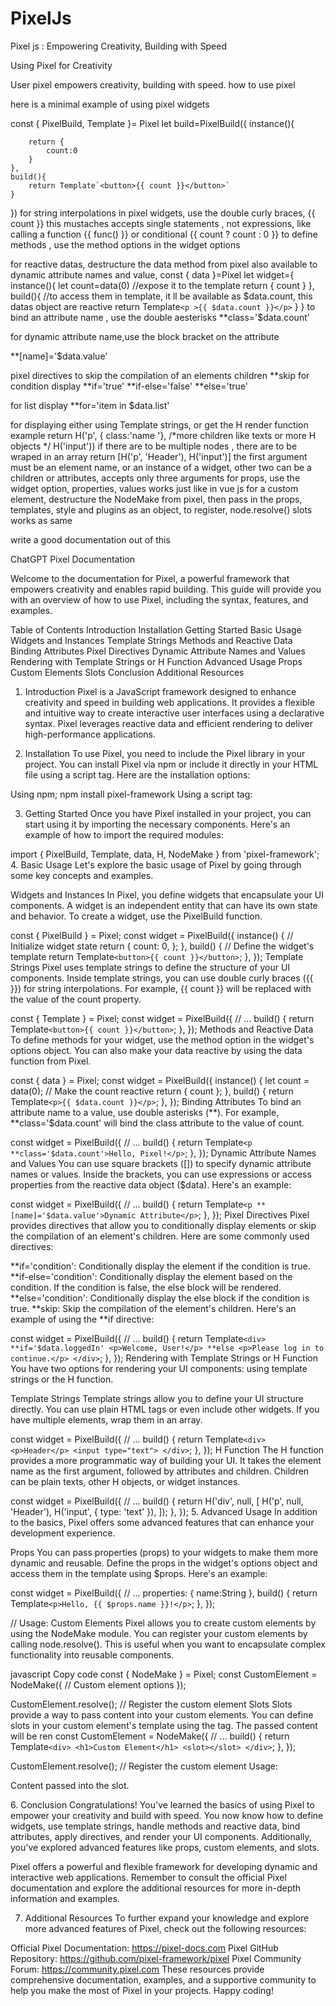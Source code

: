 # PixelJs
Pixel js : Empowering Creativity, Building with Speed

Using Pixel for Creativity


User
pixel empowers creativity, building with speed.
how to use pixel

here is a minimal example of using pixel widgets

const { PixelBuild, Template }= Pixel
let build=PixelBuild({
    instance(){
    
        return {
            count:0
        }
    },
    build(){
        return Template`<button>{{ count }}</button>`
    }
})
for string interpolations in pixel widgets, use the double curly braces, {{ count }}
this mustaches accepts single statements , not expressions, like calling a function {{ func() }} or conditional {{ count ? count : 0 }}
to define methods , use the method options in the widget options

for reactive datas, destructure the data method from pixel
also available to dynamic attribute names and value, 
const { data }=Pixel
let widget={
    instance(){
        let count=data(0)
        //expose it to the template
        return { count }
    },
    build(){
    //to access them in template, it ll be available as $data.count, this datas object are reactive
      return Template`<p >{{ $data.count }}</p>`
    }
}
to bind an attribute name , use the double aesterisks
**class='$data.count'

for dynamic attribute name,use the block bracket on the attribute
 
 **[name]='$data.value'

pixel directives
to skip the compilation of an elements children
**skip
for condition display
**if='true'
**if-else='false'
**else='true'

for list display
**for='item in $data.list'

for displaying either using Template strings, or get the H render function
example
return H('p', { class:'name '}, /*more children like texts or more H objects */ H('input'))
if there are to be multiple nodes , there are to be wraped in an array
return [H('p', 'Header'), H('input')]
the first argument must be an element name, or an instance of a widget, other two can be a children or attributes, accepts only three arguments
for props, use the widget option, properties, values works just like in vue js
for a custom element, destructure the NodeMake from pixel, then pass in the props, templates, style and plugins  as an object, to register, node.resolve()
slots works as same

write a good documentation out of this

ChatGPT
Pixel Documentation

Welcome to the documentation for Pixel, a powerful framework that empowers creativity and enables rapid building. This guide will provide you with an overview of how to use Pixel, including the syntax, features, and examples.

Table of Contents
Introduction
Installation
Getting Started
Basic Usage
Widgets and Instances
Template Strings
Methods and Reactive Data
Binding Attributes
Pixel Directives
Dynamic Attribute Names and Values
Rendering with Template Strings or H Function
Advanced Usage
Props
Custom Elements
Slots
Conclusion
Additional Resources
1. Introduction
Pixel is a JavaScript framework designed to enhance creativity and speed in building web applications. It provides a flexible and intuitive way to create interactive user interfaces using a declarative syntax. Pixel leverages reactive data and efficient rendering to deliver high-performance applications.

2. Installation
To use Pixel, you need to include the Pixel library in your project. You can install Pixel via npm or include it directly in your HTML file using a script tag. Here are the installation options:

Using npm;
npm install pixel-framework
Using a script tag:

<script src="https://cdn.pixel.com/pixel.js"></script>
3. Getting Started
Once you have Pixel installed in your project, you can start using it by importing the necessary components. Here's an example of how to import the required modules:


import { PixelBuild, Template, data, H, NodeMake } from 'pixel-framework';
4. Basic Usage
Let's explore the basic usage of Pixel by going through some key concepts and examples.

Widgets and Instances
In Pixel, you define widgets that encapsulate your UI components. A widget is an independent entity that can have its own state and behavior. To create a widget, use the PixelBuild function.


const { PixelBuild } = Pixel;
const widget = PixelBuild({
  instance() {
    // Initialize widget state
    return {
      count: 0,
    };
  },
  build() {
    // Define the widget's template
    return Template`<button>{{ count }}</button>`;
  },
});
Template Strings
Pixel uses template strings to define the structure of your UI components. Inside template strings, you can use double curly braces ({{ }}) for string interpolations. For example, {{ count }} will be replaced with the value of the count property.


const { Template } = Pixel;
const widget = PixelBuild({
  // ...
  build() {
    return Template`<button>{{ count }}</button>`;
  },
});
Methods and Reactive Data
To define methods for your widget, use the method option in the widget's options object. You can also make your data reactive by using the data function from Pixel.


const { data } = Pixel;
const widget = PixelBuild({
  instance() {
    let count = data(0); // Make the count reactive
    return { count };
  },
  build() {
    return Template`<p>{{ $data.count }}</p>`;
  },
});
Binding Attributes
To bind an attribute name to a value, use double asterisks (**). For example, **class='$data.count' will bind the class attribute to the value of count.


const widget = PixelBuild({
  // ...
  build() {
    return Template`<p **class='$data.count'>Hello, Pixel!</p>`;
  },
});
Dynamic Attribute Names and Values
You can use square brackets ([]) to specify dynamic attribute names or values. Inside the brackets, you can use expressions or access properties from the reactive data object ($data). Here's an example:


const widget = PixelBuild({
  // ...
  build() {
    return Template`<p **[name]='$data.value'>Dynamic Attribute</p>`;
  },
});
Pixel Directives
Pixel provides directives that allow you to conditionally display elements or skip the compilation of an element's children. Here are some commonly used directives:

**if='condition': Conditionally display the element if the condition is true.
**if-else='condition': Conditionally display the element based on the condition. If the condition is false, the else block will be rendered.
**else='condition': Conditionally display the else block if the condition is true.
**skip: Skip the compilation of the element's children.
Here's an example of using the **if directive:


const widget = PixelBuild({
  // ...
  build() {
    return Template`
      <div>
        **if='$data.loggedIn'
          <p>Welcome, User!</p>
        **else
          <p>Please log in to continue.</p>
      </div>
    `;
  },
});
Rendering with Template Strings or H Function
You have two options for rendering your UI components: using template strings or the H function.

Template Strings
Template strings allow you to define your UI structure directly. You can use plain HTML tags or even include other widgets. If you have multiple elements, wrap them in an array.


const widget = PixelBuild({
  // ...
  build() {
    return Template`
      <div>
        <p>Header</p>
        <input type="text">
      </div>
    `;
  },
});
H Function
The H function provides a more programmatic way of building your UI. It takes the element name as the first argument, followed by attributes and children. Children can be plain texts, other H objects, or widget instances.


const widget = PixelBuild({
  // ...
  build() {
    return H('div', null, [
      H('p', null, 'Header'),
      H('input', { type: 'text' }),
    ]);
  },
});
5. Advanced Usage
In addition to the basics, Pixel offers some advanced features that can enhance your development experience.

Props
You can pass properties (props) to your widgets to make them more dynamic and reusable. Define the props in the widget's options object and access them in the template using $props. Here's an example:


const widget = PixelBuild({
  // ...
  properties: {
    name:String
  },
  build() {
    return Template`<p>Hello, {{ $props.name }}!</p>`;
  },
});

// Usage:
<widget name="John" />
Custom Elements
Pixel allows you to create custom elements by using the NodeMake module. You can register your custom elements by calling node.resolve(). This is useful when you want to encapsulate complex functionality into reusable components.

javascript
Copy code
const { NodeMake } = Pixel;
const CustomElement = NodeMake({
  // Custom element options
});

CustomElement.resolve(); // Register the custom element
Slots
Slots provide a way to pass content into your custom elements. You can define slots in your custom element's template using the <slot> tag. The passed content will be ren
const CustomElement = NodeMake({
  // ...
  build() {
    return Template`
      <div>
        <h1>Custom Element</h1>
        <slot></slot>
      </div>
    `;
  },
});

CustomElement.resolve(); // Register the custom element
Usage:


<custom-element>
  <p>Content passed into the slot.</p>
</custom-element>
6. Conclusion
Congratulations! You've learned the basics of using Pixel to empower your creativity and build with speed. You now know how to define widgets, use template strings, handle methods and reactive data, bind attributes, apply directives, and render your UI components. Additionally, you've explored advanced features like props, custom elements, and slots.

Pixel offers a powerful and flexible framework for developing dynamic and interactive web applications. Remember to consult the official Pixel documentation and explore the additional resources for more in-depth information and examples.

7. Additional Resources
To further expand your knowledge and explore more advanced features of Pixel, check out the following resources:

Official Pixel Documentation: https://pixel-docs.com
Pixel GitHub Repository: https://github.com/pixel-framework/pixel
Pixel Community Forum: https://community.pixel.com
These resources provide comprehensive documentation, examples, and a supportive community to help you make the most of Pixel in your projects. Happy coding!
